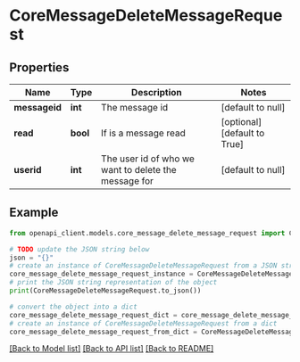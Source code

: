 # CoreMessageDeleteMessageRequest


## Properties

Name | Type | Description | Notes
------------ | ------------- | ------------- | -------------
**messageid** | **int** | The message id | [default to null]
**read** | **bool** | If is a message read | [optional] [default to True]
**userid** | **int** | The user id of who we want to delete the message for | [default to null]

## Example

```python
from openapi_client.models.core_message_delete_message_request import CoreMessageDeleteMessageRequest

# TODO update the JSON string below
json = "{}"
# create an instance of CoreMessageDeleteMessageRequest from a JSON string
core_message_delete_message_request_instance = CoreMessageDeleteMessageRequest.from_json(json)
# print the JSON string representation of the object
print(CoreMessageDeleteMessageRequest.to_json())

# convert the object into a dict
core_message_delete_message_request_dict = core_message_delete_message_request_instance.to_dict()
# create an instance of CoreMessageDeleteMessageRequest from a dict
core_message_delete_message_request_from_dict = CoreMessageDeleteMessageRequest.from_dict(core_message_delete_message_request_dict)
```
[[Back to Model list]](../README.md#documentation-for-models) [[Back to API list]](../README.md#documentation-for-api-endpoints) [[Back to README]](../README.md)



